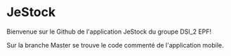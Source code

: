 # JeStock

Bienvenue sur le Github de l'application JeStock du groupe DSI_2 EPF!

Sur la branche Master se trouve le code commenté de l'application mobile.




